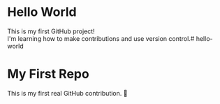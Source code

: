 # Hello World

This is my first GitHub project!  
I'm learning how to make contributions and use version control.# hello-world
# My First Repo

This is my first real GitHub contribution. 🚀
